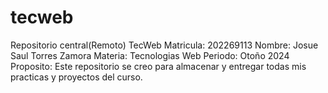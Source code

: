 # tecweb
Repositorio central(Remoto) TecWeb
Matricula: 202269113
Nombre: Josue Saul Torres Zamora
Materia: Tecnologias Web
Periodo: Otoño 2024
Proposito: Este repositorio se creo para almacenar y entregar todas mis practicas y proyectos del curso.
